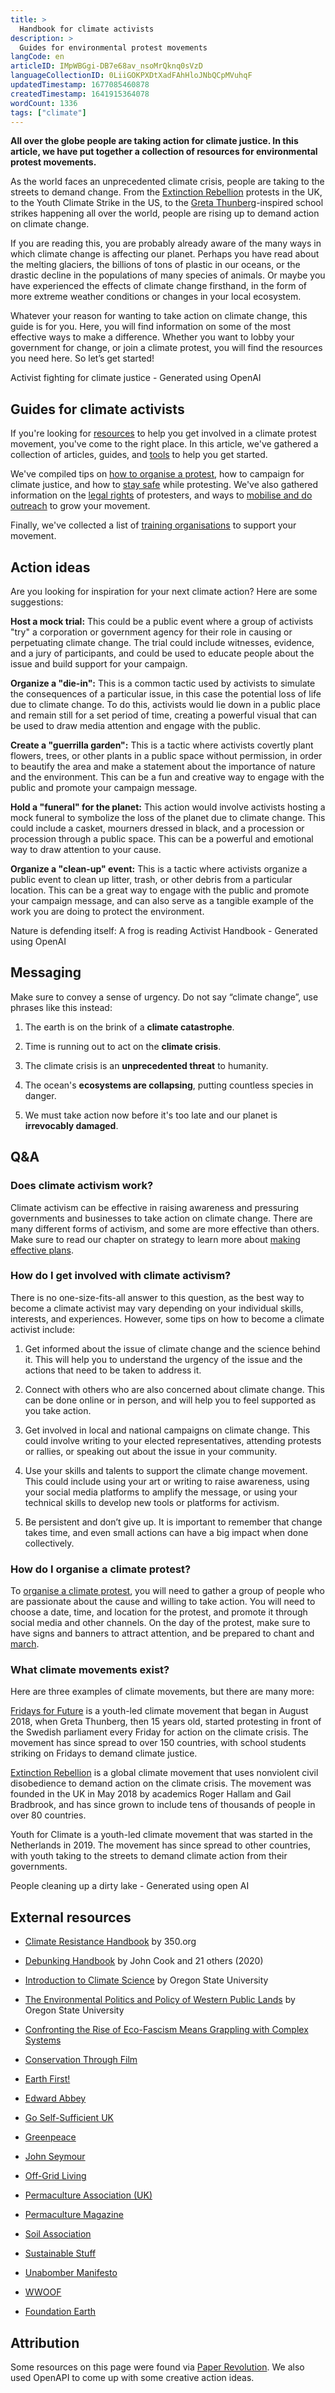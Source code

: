 ```yaml
---
title: >
  Handbook for climate activists
description: >
  Guides for environmental protest movements
langCode: en
articleID: IMpWBGgi-DB7e68av_nsoMrQknq0sVzD
languageCollectionID: 0LiiGOKPXDtXadFAhHloJNbQCpMVuhqF
updatedTimestamp: 1677085460878
createdTimestamp: 1641915364078
wordCount: 1336
tags: ["climate"]
---
```


**All over the globe people are taking action for climate justice. In this article, we have put together a collection of resources for environmental protest movements.**

As the world faces an unprecedented climate crisis, people are taking to the streets to demand change. From the [Extinction Rebellion](/extinction-rebellion) protests in the UK, to the Youth Climate Strike in the US, to the [Greta Thunberg](/greta-thunberg)\-inspired school strikes happening all over the world, people are rising up to demand action on climate change.

If you are reading this, you are probably already aware of the many ways in which climate change is affecting our planet. Perhaps you have read about the melting glaciers, the billions of tons of plastic in our oceans, or the drastic decline in the populations of many species of animals. Or maybe you have experienced the effects of climate change firsthand, in the form of more extreme weather conditions or changes in your local ecosystem.

Whatever your reason for wanting to take action on climate change, this guide is for you. Here, you will find information on some of the most effective ways to make a difference. Whether you want to lobby your government for change, or join a climate protest, you will find the resources you need here. So let’s get started!

Activist fighting for climate justice - Generated using OpenAI

## Guides for climate activists

If you're looking for [resources](/resources) to help you get involved in a climate protest movement, you've come to the right place. In this article, we've gathered a collection of articles, guides, and [tools](/tools) to help you get started.

We've compiled tips on [how to organise a protest](/organising/protest), how to campaign for climate justice, and how to [stay safe](/wellbeing) while protesting. We've also gathered information on the [legal rights](/rights) of protesters, and ways to [mobilise and do outreach](/communication) to grow your movement.

Finally, we've collected a list of [training organisations](/trainings) to support your movement.

## Action ideas

Are you looking for inspiration for your next climate action? Here are some suggestions:

**Host a mock trial:** This could be a public event where a group of activists "try" a corporation or government agency for their role in causing or perpetuating climate change. The trial could include witnesses, evidence, and a jury of participants, and could be used to educate people about the issue and build support for your campaign.

**Organize a "die-in":** This is a common tactic used by activists to simulate the consequences of a particular issue, in this case the potential loss of life due to climate change. To do this, activists would lie down in a public place and remain still for a set period of time, creating a powerful visual that can be used to draw media attention and engage with the public.

**Create a "guerrilla garden":** This is a tactic where activists covertly plant flowers, trees, or other plants in a public space without permission, in order to beautify the area and make a statement about the importance of nature and the environment. This can be a fun and creative way to engage with the public and promote your campaign message.

**Hold a "funeral" for the planet:** This action would involve activists hosting a mock funeral to symbolize the loss of the planet due to climate change. This could include a casket, mourners dressed in black, and a procession or procession through a public space. This can be a powerful and emotional way to draw attention to your cause.

**Organize a "clean-up" event:** This is a tactic where activists organize a public event to clean up litter, trash, or other debris from a particular location. This can be a great way to engage with the public and promote your campaign message, and can also serve as a tangible example of the work you are doing to protect the environment.

Nature is defending itself: A frog is reading Activist Handbook - Generated using OpenAI

## Messaging

Make sure to convey a sense of urgency. Do not say “climate change”, use phrases like this instead:

1.  The earth is on the brink of a **climate catastrophe**.
    
2.  Time is running out to act on the **climate crisis**.
    
3.  The climate crisis is an **unprecedented threat** to humanity.
    
4.  The ocean's **ecosystems are collapsing**, putting countless species in danger.
    
5.  We must take action now before it's too late and our planet is **irrevocably damaged**.
    

## Q&A

### Does climate activism work?

Climate activism can be effective in raising awareness and pressuring governments and businesses to take action on climate change. There are many different forms of activism, and some are more effective than others. Make sure to read our chapter on strategy to learn more about [making effective plans](/strategy).

### How do I get involved with climate activism?

There is no one-size-fits-all answer to this question, as the best way to become a climate activist may vary depending on your individual skills, interests, and experiences. However, some tips on how to become a climate activist include:

1.  Get informed about the issue of climate change and the science behind it. This will help you to understand the urgency of the issue and the actions that need to be taken to address it.
    
2.  Connect with others who are also concerned about climate change. This can be done online or in person, and will help you to feel supported as you take action.
    
3.  Get involved in local and national campaigns on climate change. This could involve writing to your elected representatives, attending protests or rallies, or speaking out about the issue in your community.
    
4.  Use your skills and talents to support the climate change movement. This could include using your art or writing to raise awareness, using your social media platforms to amplify the message, or using your technical skills to develop new tools or platforms for activism.
    
5.  Be persistent and don’t give up. It is important to remember that change takes time, and even small actions can have a big impact when done collectively.
    

### How do I organise a climate protest?

To [organise a climate protest](/organising/protest), you will need to gather a group of people who are passionate about the cause and willing to take action. You will need to choose a date, time, and location for the protest, and promote it through social media and other channels. On the day of the protest, make sure to have signs and banners to attract attention, and be prepared to chant and [march](/tactics/march).

### What climate movements exist?

Here are three examples of climate movements, but there are many more:

[Fridays for Future](/fridays-for-future) is a youth-led climate movement that began in August 2018, when Greta Thunberg, then 15 years old, started protesting in front of the Swedish parliament every Friday for action on the climate crisis. The movement has since spread to over 150 countries, with school students striking on Fridays to demand climate justice.

[Extinction Rebellion](/extinction-rebellion) is a global climate movement that uses nonviolent civil disobedience to demand action on the climate crisis. The movement was founded in the UK in May 2018 by academics Roger Hallam and Gail Bradbrook, and has since grown to include tens of thousands of people in over 80 countries.

Youth for Climate is a youth-led climate movement that was started in the Netherlands in 2019. The movement has since spread to other countries, with youth taking to the streets to demand climate action from their governments.

People cleaning up a dirty lake - Generated using open AI

## External resources

-   [Climate Resistance Handbook](https://trainings.350.org/climate-resistance-handbook/) by 350.org
    
-   [Debunking Handbook](https://www.climatechangecommunication.org/debunking-handbook-2020/) by John Cook and 21 others (2020)
    
-   [Introduction to Climate Science](https://open.oregonstate.education/climatechange/) by Oregon State University
    
-   [The Environmental Politics and Policy of Western Public Lands](https://open.oregonstate.education/environmentalpolitics/) by Oregon State University
    
-   [Confronting the Rise of Eco-Fascism Means Grappling with Complex Systems](https://www.paperrevolution.org/wp-content/uploads/2020/09/Ross_Bevensee_2020.3.pdf)
    
-   [Conservation Through Film](http://www.cockroach.org.uk/)
    
-   [Earth First!](http://www.earthfirst.org/)
    
-   [Edward Abbey](http://www.abbeyweb.net/)
    
-   [Go Self-Sufficient UK](http://www.goselfsufficient.co.uk/)
    
-   [Greenpeace](https://www.greenpeace.org.uk/)
    
-   [John Seymour](https://en.wikipedia.org/wiki/John_Seymour_%28author%29)
    
-   [Off-Grid Living](https://www.off-grid.net/)
    
-   [Permaculture Association (UK)](https://www.permaculture.org.uk/)
    
-   [Permaculture Magazine](https://www.permaculture.co.uk/)
    
-   [Soil Association](https://www.soilassociation.org/)
    
-   [Sustainable Stuff](http://www.sustainablestuff.co.uk/)
    
-   [Unabomber Manifesto](http://www.newshare.com/Newshare/Common/News/manifesto.html)
    
-   [WWOOF](http://www.wwoof.org.uk/)
    
-   [Foundation Earth](https://www.foundationearth.co/insights)
    

## **Attribution**

Some resources on this page were found via [Paper Revolution](https://www.paperrevolution.org/library/). We also used OpenAPI to come up with some creative action ideas.